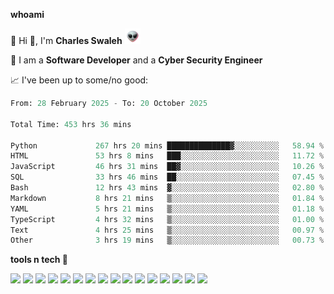 **whoami**

🤪 Hi 👋, I'm **Charles Swaleh** <img src="alien.gif" height="25px">

🤖 I am a **Software Developer** and a **Cyber Security Engineer**

📈 I've been up to some/no good:

<!--START_SECTION:waka-->

```python
From: 28 February 2025 - To: 20 October 2025

Total Time: 453 hrs 36 mins

Python             267 hrs 20 mins ██████████████▓░░░░░░░░░░   58.94 %
HTML               53 hrs 8 mins   ███░░░░░░░░░░░░░░░░░░░░░░   11.72 %
JavaScript         46 hrs 31 mins  ██▓░░░░░░░░░░░░░░░░░░░░░░   10.26 %
SQL                33 hrs 46 mins  ██░░░░░░░░░░░░░░░░░░░░░░░   07.45 %
Bash               12 hrs 43 mins  ▓░░░░░░░░░░░░░░░░░░░░░░░░   02.80 %
Markdown           8 hrs 21 mins   ▒░░░░░░░░░░░░░░░░░░░░░░░░   01.84 %
YAML               5 hrs 21 mins   ▒░░░░░░░░░░░░░░░░░░░░░░░░   01.18 %
TypeScript         4 hrs 32 mins   ▒░░░░░░░░░░░░░░░░░░░░░░░░   01.00 %
Text               4 hrs 25 mins   ▒░░░░░░░░░░░░░░░░░░░░░░░░   00.97 %
Other              3 hrs 19 mins   ▒░░░░░░░░░░░░░░░░░░░░░░░░   00.73 %
```

<!--END_SECTION:waka-->


**tools n tech 🔭**

![](https://img.shields.io/badge/OS-Linux-informational?style=flat&logo=linux&logoColor=white&color=800020)
![](https://img.shields.io/badge/Code-JavaScript-informational?style=flat&logo=javascript&logoColor=white&color=800020)
![](https://img.shields.io/badge/Code-Python-informational?style=flat&logo=python&logoColor=white&color=800020)
![](https://img.shields.io/badge/Code-C-informational?style=flat&logo=c&logoColor=white&color=800020)
![](https://img.shields.io/badge/Code-Ruby-informational?style=flat&logo=ruby&logoColor=white&color=800020)
![](https://img.shields.io/badge/Code-Go-informational?style=flat&logo=go&logoColor=white&color=800020)
![](https://img.shields.io/badge/Framework-React-informational?style=flat&logo=react&logoColor=white&color=800020)
![](https://img.shields.io/badge/Framework-Django-informational?style=flat&logo=django&logoColor=white&color=800020)
![](https://img.shields.io/badge/Framework-Flask-informational?style=flat&logo=flask&logoColor=white&color=800020)
![](https://img.shields.io/badge/Framework-Rails-informational?style=flat&logo=Ruby&logoColor=white&color=800020)
![](https://img.shields.io/badge/Shell-Bash-informational?style=flat&logo=gnu-bash&logoColor=white&color=800020)
![](https://img.shields.io/badge/DB-PostgreSQL-informational?style=flat&logo=postgresql&logoColor=white&color=800020)
![](https://img.shields.io/badge/DB-MySQL-informational?style=flat&logo=mysql&logoColor=white&color=800020)
![](https://img.shields.io/badge/CI/CD-Docker-informational?style=flat&logo=docker&logoColor=white&color=800020)
![](https://img.shields.io/badge/CI/CD-Kubernetes-informational?style=flat&logo=kubernetes&logoColor=white&color=800020)
![](https://img.shields.io/badge/CI/CD-Jenkins-informational?style=flat&logo=jenkins&logoColor=white&color=800020)

<!-- **stats 🔭**

[![Charles's GitHub stats](https://github-readme-stats.vercel.app/api?username=mashm3ll0w&count_private=true&show_icons=true&theme=maroongold&include_all_commits=true)](https://github.com/anuraghazra/github-readme-stats)             [![Top Langs](https://github-readme-stats.vercel.app/api/top-langs/?username=mashm3ll0w&layout=compact&theme=maroongold&langs_count=6)](https://github.com/anuraghazra/github-readme-stats) -->
